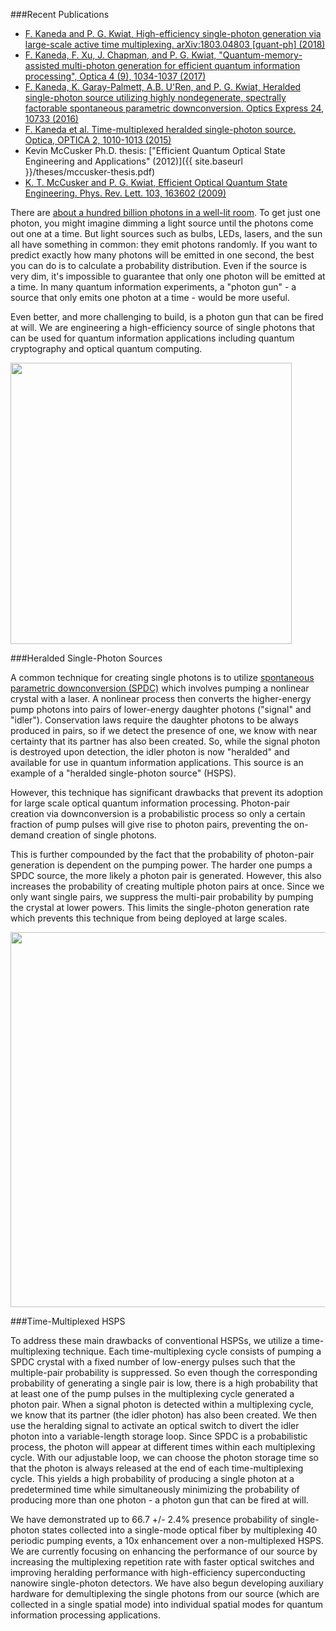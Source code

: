 ###Recent Publications
* [F. Kaneda and P. G. Kwiat, High-efficiency single-photon generation via large-scale active time multiplexing. arXiv:1803.04803 [quant-ph] (2018)](https://arxiv.org/abs/1803.04803)
* [F. Kaneda, F. Xu, J. Chapman, and P. G. Kwiat, "Quantum-memory-assisted multi-photon generation for efficient quantum information processing", Optica 4 (9), 1034-1037 (2017)](https://www.osapublishing.org/optica/abstract.cfm?uri=optica-4-9-1034)
* [F. Kaneda, K. Garay-Palmett, A.B. U'Ren, and P. G. Kwiat, Heralded single-photon source utilizing highly nondegenerate, spectrally factorable spontaneous parametric downconversion. Optics Express 24, 10733 (2016)](https://www.osapublishing.org/oe/abstract.cfm?uri=oe-24-10-10733)
* [F. Kaneda et al. Time-multiplexed heralded single-photon source. Optica, OPTICA 2, 1010-1013 (2015)](https://www.osapublishing.org/optica/abstract.cfm?uri=optica-2-12-1010)
* Kevin McCusker Ph.D. thesis: ["Efficient Quantum Optical State Engineering and Applications" (2012)]({{ site.baseurl }}/theses/mccusker-thesis.pdf)
* [K. T. McCusker and P. G. Kwiat, Efficient Optical Quantum State Engineering. Phys. Rev. Lett. 103, 163602 (2009)](https://journals.aps.org/prl/abstract/10.1103/PhysRevLett.103.163602)


There are [about a hundred billion photons in a well-lit room](https://scienceblogs.com/builtonfacts/2009/03/05/counting-photons). To get just one photon, you might imagine dimming a light source until the photons come out one at a time. But light sources such as bulbs, LEDs, lasers, and the sun all have something in common: they emit photons randomly. If you want to predict exactly how many photons will be emitted in one second, the best you can do is to calculate a probability distribution. Even if the source is very dim, it's impossible to guarantee that only one photon will be emitted at a time. In many quantum information experiments, a "photon gun" - a source that only emits one photon at a time - would be more useful.
 
Even better, and more challenging to build, is a photon gun that can be fired at will. We are engineering a high-efficiency source of single photons that can be used for quantum information applications including quantum cryptography and optical quantum computing.

<img src="{{ site.baseurl }}/img/hsps.png" class="img-responsive pull-right" width="450"/>

###Heralded Single-Photon Sources

A common technique for creating single photons is to utilize [spontaneous parametric downconversion (SPDC)](https://en.wikipedia.org/wiki/Spontaneous_parametric_down-conversion) which involves pumping a nonlinear crystal with a laser. A nonlinear process then converts the higher-energy pump photons into pairs of lower-energy daughter photons ("signal" and "idler"). Conservation laws require the daughter photons to be always produced in pairs, so if we detect the presence of one, we know with near certainty that its partner has also been created. So, while the signal photon is destroyed upon detection, the idler photon is now "heralded" and available for use in quantum information applications. This source is an example of a "heralded single-photon source" (HSPS).
  
However, this technique has significant drawbacks that prevent its adoption for large scale optical quantum information processing.  Photon-pair creation via downconversion is a probabilistic process so only a certain fraction of pump pulses will give rise to photon pairs, preventing the on-demand creation of single photons.

This is further compounded by the fact that the probability of photon-pair generation is dependent on the pumping power. The harder one pumps a SPDC source, the more likely a photon pair is generated. However, this also increases the probability of creating multiple photon pairs at once. Since we only want single pairs, we suppress the multi-pair probability by pumping the crystal at lower powers. This limits the single-photon generation rate which prevents this technique from being deployed at large scales.


<img src="{{ site.baseurl }}/img/tmhsps.png" class="img-responsive pull-right" width="600"/>

###Time-Multiplexed HSPS

To address these main drawbacks of conventional HSPSs, we utilize a time-multiplexing technique. Each time-multiplexing cycle consists of pumping a SPDC crystal with a fixed number of low-energy pulses such that the multiple-pair probability is suppressed. So even though the corresponding probability of generating a single pair is low, there is a high probability that at least one of the pump pulses in the multiplexing cycle generated a photon pair.
When a signal photon is detected within a multiplexing cycle, we know that its partner (the idler photon) has also been created. We then use the heralding signal to activate an optical switch to divert the idler photon into a variable-length storage loop. Since SPDC is a probabilistic process, the photon will appear at different times within each multiplexing cycle. With our adjustable loop, we can choose the photon storage time so that the photon is always released at the end of each time-multiplexing cycle. This yields a high probability of producing a single photon at a predetermined time while simultaneously minimizing the probability of producing more than one photon - a photon gun that can be fired at will.

We have demonstrated up to 66.7 +/- 2.4% presence probability of single-photon states collected into a single-mode optical fiber by multiplexing 40 periodic pumping events, a 10x enhancement over a non-multiplexed HSPS. We are currently focusing on enhancing the performance of our source by increasing the multiplexing repetition rate with faster optical switches and improving heralding performance with high-efficiency superconducting nanowire single-photon detectors. We have also begun developing auxiliary hardware for demultiplexing the single photons from our source (which are collected in a single spatial mode) into individual spatial modes for quantum information processing applications. 
